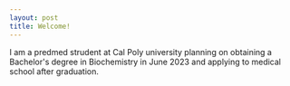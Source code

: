 ```yaml
---
layout: post
title: Welcome!
---
```

I am a predmed strudent at Cal Poly university planning on obtaining a Bachelor's degree in Biochemistry in June 2023 and applying to medical school after graduation. 

